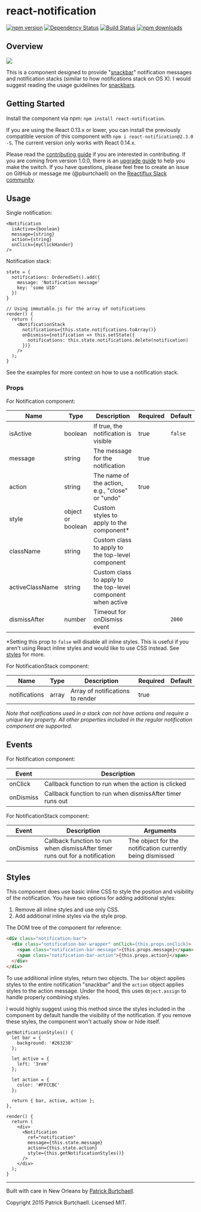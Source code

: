 # react-notification

[![npm version](https://badge.fury.io/js/react-notification.svg)](http://badge.fury.io/js/react-notification) [![Dependency Status](https://david-dm.org/pburtchaell/react-classes.svg)](https://david-dm.org/pburtchaell/react-notification) [![Build Status](https://travis-ci.org/pburtchaell/react-notification.svg)](https://travis-ci.org/pburtchaell/react-notification) [![npm downloads](https://img.shields.io/npm/dm/react-notification.svg?style=flat)](http://badge.fury.io/js/react-notification)

## Overview

![](https://raw.githubusercontent.com/pburtchaell/react-notification/master/examples/example.gif)

This is a component designed to provide "[snackbar](http://www.google.com/design/spec/components/snackbars-toasts.html#snackbars-toasts-usage)" notification messages and notification stacks (similar to how notifications stack on OS X). I would suggest reading the usage guidelines for [snackbars](http://www.google.com/design/spec/components/snackbars-toasts.html#).

## Getting Started

Install the component via npm: `npm install react-notification`.

If you are using the React 0.13.x or lower, you can install the previously compatible version of this component with `npm i react-notification@2.3.0 -S`. The current version only works with React 0.14.x.

Please read the [contributing guide](/CONTRUBUTING.md) if you are interested in contributing. If you are coming from version 1.0.0, there is an [upgrade guide](/UPGRADING.md) to help you make the switch. If you have questions, please feel free to create an issue on GitHub or message me (@pburtchaell) on the [Reactiflux Slack community](http://www.reactiflux.com/).

## Usage

Single notification:

```
<Notification
  isActive={boolean}
  message={string}
  action={string}
  onClick={myClickHander}
/>
```

Notification stack:

```
state = {
  notifications: OrderedSet().add({
    message: 'Notification message'
    key: 'some UID'
  })
}

// Using immutable.js for the array of notifications
render() {
  return (
    <NotificationStack
      notifications={this.state.notifications.toArray()}
      onDismiss={notification => this.setState({
        notifications: this.state.notifications.delete(notification)
      })}
    />
  );
}
```

See the examples for more context on how to use a notification stack.

### Props

For Notification component:

| Name      | Type               | Description                                       | Required  | Default  |
|-----------|--------------------|---------------------------------------------------|---------- |----------|
| isActive  | boolean            | If true, the notification is visible              | true      | `false`  |
| message   | string             | The message for the notification                  | true      |          |
| action    | string             | The name of the action, e.g., "close" or "undo"   | true      |          |
| style     | object or boolean  | Custom styles to apply to the component*          |           |          |
| className | string             | Custom class to apply to the top-level component  |           |          |
| activeClassName | string             | Custom class to apply to the top-level component when active |           |          |
| dismissAfter | number          | Timeout for onDismiss event                       |           | `2000`   |

*Setting this prop to `false` will disable all inline styles. This is useful if you aren't using React inline styles and would like to use CSS instead. See [styles](#styles) for more.

For NotificationStack component:

| Name           | Type  | Description                                  | Required  | Default  |
|----------------|-------|----------------------------------------------|---------- |----------|
| notifications  | array | Array of notifications to render             | true      |          |

*Note that notifications used in a stack can not have actions and require a unique key property. All other properties included in the regular notification component are supported.*

## Events

For Notification component:

| Event     | Description                                                |
|-----------|------------------------------------------------------------|
| onClick   | Callback function to run when the action is clicked        |
| onDismiss | Callback function to run when dismissAfter timer runs out |

For NotificationStack component:

| Event     | Description                                                                  | Arguments                                                 |
|-----------|------------------------------------------------------------------------------|-----------------------------------------------------------|
| onDismiss | Callback function to run when dismissAfter timer runs out for a notification | The object for the notification currently being dismissed |

## Styles

This component does use basic inline CSS to style the position and visibility of the notification. You have two options for adding additional styles:

1. Remove all inline styles and use only CSS.
2. Add additional inline styles via the style prop.

The DOM tree of the component for reference:

```html
<div class="notification-bar">
  <div class="notification-bar-wrapper" onClick={this.props.onClick}>
    <span class="notification-bar-message">{this.props.message}</span>
    <span class="notification-bar-action">{this.props.action}</span>
  </div>
</div>
```

To use additional inline styles, return two objects. The `bar` object applies styles to the entire notification "snackbar" and the `action` object applies styles to the action message. Under the hood, this uses `Object.assign` to handle properly combining styles.

I would highly suggest using this method since the styles included in the component by default handle the visibility of the notification. If you remove these styles, the component won't actually show or hide itself.

```
getNotificationStyles() {
  let bar = {
    background: '#263238'
  };

  let active = {
    left: '3rem'
  };

  let action = {
    color: '#FFCCBC'
  };

  return { bar, active, action };
},

render() {
  return (
    <div>
      <Notification
        ref="notification"
        message={this.state.message}
        action={this.state.action}
        style={this.getNotificationStyles()}
      />
    </div>
  );
}
```

---
Built with care in New Orleans by [Patrick Burtchaell](http://twitter.com/pburtchaell).

Copyright 2015 Patrick Burtchaell. Licensed MIT.
